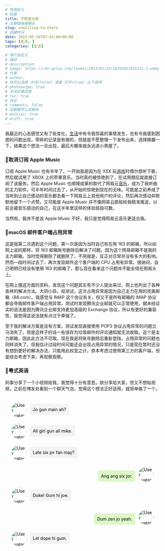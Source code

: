 ```yaml
---
# 常用定义
# 标题
title: 不愿意分享
# 文章链接缩略名
slug: unwilling-to-share
# 创建时间
date: 2023-05-16T07:43:00+08:00
tags: [生活, ]
categories: [生活]

# 用户自定义
# 描述
# description: 
# image: https://cdn.qylao.com/laomai/2023/01/25/163d10e1915231-1.webp
# 作者
# author: 
# 你可以选择 关闭(false) 或者 打开(true) 以下选项
# photoswipe: true
# 关闭文章目录
# toc: true
# 评论
# comments: false
# 加载数学公式脚本
# mathjax: true
# draft: true
---
```


我最近的心态感觉又有了些变化，[生活](生活.md)中有令我惊喜的事情发生，也有令我感到困惑的问题出现，零碎的记录是有做的，但就是不愿整理一下发布出来，选择搁置一下，结果这个想法一旦出现，最后大概率就永远进小黑屋了。

### 🎵取消订阅 Apple Music

订阅 Apple Music 也有半年了，一开始我是因为在 XSX 玩[游戏](游戏.md)时偶尔想听下歌，然后就试用了 XBOX 上的苹果音乐。当时真的被惊艳到了，在试用期后就直接订阅了该服务。然后 Apple Music 也顺理成章的取代了网易云[音乐](音乐.md)，成为了我听曲的主力软件。可半年时间过去了，从开始的惊艳到现在的无味。可能是之前养成了当听到让自己感动的音乐都去看一下网易云上其他用户的评论，然后再次感动并默默地留下一个点赞。又可能是 Apple Music 并不像网易云那般给我精准推送，以前总被音乐感动的自己，在这半年里这样的体验屈指可数。

当然啦，我并不是说 Apple Music 不好，我只是觉得网易云音乐更适合我。

### 💌macOS 邮件客户端占用异常

这是我第二次遇到这个问题，第一次是因为当时自己有在用 163 的邮箱，所以如网上说的那样，将 163 邮箱账号删除后解决了问题。因为这个网易邮箱不是我的主力邮箱，当时觉得删除了就删除了，不用就是，反正对日常并没有多大的影响。然而一段时间过去了，再次发现邮件这个客户端的 CPU 占用有异常。很纳闷，自己明明已经没有使用 163 的邮箱了，那么现在看来这个问题并不能全怪在网易头上。

在网上搜这方面的资料，发现这个问题其实有不少人提出来过，网上也列出了各种各样的解决方法。大同小异。经测试，这次占用异常是因为自己主力在用的完美邮箱（88.com）。我感觉与 IMAP 这个协议有关，但又不是所有邮箱的 IMAP 协议都会导致邮件客户端占用异常。测试时发现腾讯企业邮就可以正常使用，据未经证实的说法是因为腾讯企业邮支持更加高级的 Exchange 协议，所以有更好的兼容性，我觉得这说法就有点过于牵强了。

至于我的解决方案是没有方案，测试发现直接使用 POP3 协议占用异常的问题立马消失了，但是这样子的话一些误存为垃圾邮件的评论通知就无法收取。这个是主力邮箱，因此此方法不可取。现在我是将账号删除后重新登陆，占用异常的问题也同样消失了。但我估计过段时间可能还会出现占用异常的情况，只是现在暂时还没有想到更好的解决办法，只能用此权宜之计。原本考虑过使用第三方的客户端，但是综合考虑下来，再观察观察。

### 💬粤式英语

同事分享了一个小视频给我，我觉得十分有意思。欲分享给大家，但又不想帖视频，之前在博友处看到一个聊天气泡，觉得这个想法正好适用，就简单做了一个。

<style>
.chat-container {
        display: flex;
        flex-direction: column;
        padding: 20px;
        max-width: 600px;
        margin: 0 auto; 
        color: black;
    }
    .message-row {
        display: flex;
        align-items: center;
        margin-bottom: 20px;
    }
    .message-row img {
        height: 50px;
        width: 50px;
        border-radius: 50%;
        margin-right: 10px;
    }
    .message-row.sent {
        align-items: flex-end;
        flex-direction: row-reverse;
    }
    .message-row.sent img {
        margin-right: 0px;
        margin-left: 10px;
    }
    .message-bubble {
        background-color: #e6e6e6 ;
        padding: 10px;
        border-radius: 5px;
    }
    .message-bubble p {
        margin: 0;
    }
    .message-bubble.sent {
        background-color: #dcf8c6 ;
    }
    .message-bubble.received {
        background-color: #f3f3f3 ;
    }
</style>
<div class="chat-container">
    <div class="message-row">
        <img src="https://cdn.qylao.com/laomai/i/202305151515765.png" alt="User avatar" />
        <div class="message-bubble received">
            <p>Jo gun main ah?</p>
        </div>
    </div>
    <div class="message-row">
        <img src="https://cdn.qylao.com/laomai/i/202305151515765.png" alt="User avatar" />
        <div class="message-bubble received">
            <p>All girl gun all mike.</p>
        </div>
    </div>
    <div class="message-row">
        <img src="https://cdn.qylao.com/laomai/i/202305151515765.png" alt="User avatar" />
        <div class="message-bubble received">
            <p>Late six jor fan may?</p>
        </div>
    </div>
    <div class="message-row sent">
        <img src="https://cdn.qylao.com/laomai/i/202305151516039.png" alt="User avatar" />
        <div class="message-bubble sent">
            <p>Ang ang six jor.</p>
        </div>
    </div>
    <div class="message-row">
        <img src="https://cdn.qylao.com/laomai/i/202305151515765.png" alt="User avatar" />
        <div class="message-bubble received">
            <p>Duke! Gum hi joe.</p>
        </div>
    </div>
    <div class="message-row sent">
        <img src="https://cdn.qylao.com/laomai/i/202305151516039.png" alt="User avatar" />
        <div class="message-bubble sent">
            <p>Dum zen jo yeah.</p>
        </div>
    </div>
    <div class="message-row">
        <img src="https://cdn.qylao.com/laomai/i/202305151515765.png" alt="User avatar" />
        <div class="message-bubble received">
            <p>Let dope hi gum.</p>
        </div>
    </div>
</div>